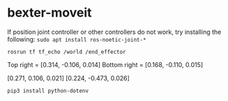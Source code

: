 # bexter-moveit

If position joint controller or other controllers do not work, try installing the following:
`sudo apt install ros-noetic-joint-*`

`rosrun tf tf_echo /world /end_effector`

Top right = [0.314, -0.106, 0.014]
Bottom right = [0.168, -0.110, 0.015]

[0.271, 0.106, 0.021]
[0.224, -0.473, 0.026]

```
pip3 install python-dotenv

```
